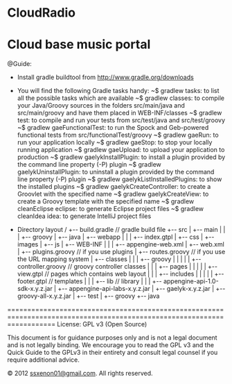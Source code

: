 CloudRadio
========================================================================================================================
Cloud base music portal
========================================================================================================================
 @Guide:

 - Install gradle buildtool from  http://www.gradle.org/downloads
 - You will find the following Gradle tasks handy:
         ~$ gradlew tasks: to list all the possible tasks which are available
         ~$ gradlew classes: to compile your Java/Groovy sources in the folders src/main/java and src/main/groovy and have them placed in WEB-INF/classes
         ~$ gradlew test: to compile and run your tests from src/test/java and src/test/groovy
         ~$ gradlew gaeFunctionalTest: to run the Spock and Geb-powered functional tests from src/functionalTest/groovy
         ~$ gradlew gaeRun: to run your application locally
         ~$ gradlew gaeStop: to stop your locally running application
         ~$ gradlew gaeUpload: to upload your application to production
         ~$ gradlew gaelykInstallPlugin: to install a plugin provided by the command line property (-P) plugin
         ~$ gradlew gaelykUninstallPlugin: to uninstall a plugin provided by the command line property (-P) plugin
         ~$ gradlew gaelykListInstalledPlugins: to show the installed plugins
         ~$ gradlew gaelykCreateController<ControllerName>: to create a Groovlet with the specified name
         ~$ gradlew gaelykCreateView<ViewName>: to create a Groovy template with the specified name
         ~$ gradlew cleanEclipse eclipse: to generate Eclipse project files
         ~$ gradlew cleanIdea idea: to generate IntelliJ project files

 - Directory layout
            /
            +-- build.gradle  // gradle build file
            +-- src
                |
                +-- main
                |   |
                |   +-- groovy
                |   +-- java
                |   +-- webapp
                |       |
                |       +-- index.gtpl
                |       +-- css
                |       +-- images
                |       +-- js
                |       +-- WEB-INF
                |           |
                |           +-- appengine-web.xml
                |           +-- web.xml
                |           +-- plugins.groovy      // if you use plugins
                |           +-- routes.groovy       // if you use the URL mapping system
                |           +-- classes
                |           |
                |           +-- groovy
                |           |    |
                |           |    +-- controller.groovy    // groovy controller classes
                |           |
                |           +-- pages
                |           |    |
                |           |    +-- view.gtpl           // pages which contains web layout
                |           |
                |           +-- includes
                |           |    |
                |           |    +-- footer.gtpl         // templates
                |           |
                |           +-- lib                      // library
                |               |
                |               +-- appengine-api-1.0-sdk-x.y.z.jar
                |               +-- appengine-api-labs-x.y.z.jar
                |               +-- gaelyk-x.y.z.jar
                |               +-- groovy-all-x.y.z.jar
                |
                +-- test
                    |
                    +-- groovy
                    +-- java

========================================================================================================================
License: GPL v3  (Open Source)

This document is for guidance purposes only and is not a legal document and is not legally binding.
We encourage you to read the GPL v3 and the Quick Guide to the GPLv3 in their entirety and consult legal counsel if you require additional advice.


© 2012 ssxenon01@gmail.com. All rights reserved.